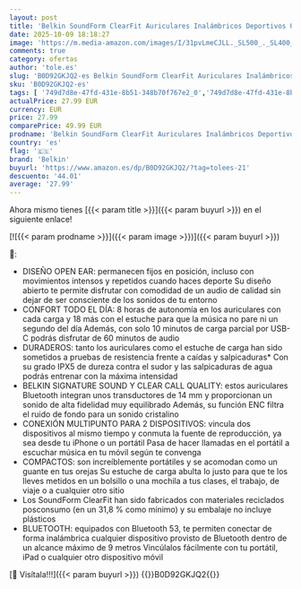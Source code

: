 ```yaml
---
layout: post
title: 'Belkin SoundForm ClearFit Auriculares Inalámbricos Deportivos Open-Ear  diseño Abierto de Gancho  Resistencia IPX5 al Agua y Sudor  Cascos Bluetooth para Correr  Montar en Bicicleta y Entrenar  Negro'
date: 2025-10-09 18:18:27
image: 'https://m.media-amazon.com/images/I/31pvLmeCJLL._SL500_._SL400_.jpg'
comments: true
category: ofertas
author: 'tole.es'
slug: 'B0D92GKJQ2-es Belkin SoundForm ClearFit Auriculares Inalámbricos...'
sku: 'B0D92GKJQ2-es'
tags: [ '749d7d8e-47fd-431e-8b51-348b70f767e2_0','749d7d8e-47fd-431e-8b51-348b70f767e2_4701','Arborist Merchandising Root','Auriculares de oído abierto','Auriculares para equipo de audio','Auriculares y accesorios','Electrónica','Self Service','Special Features Stores','Top Brands Headphones Selection','belkin','bicicleta','🇪🇸', ]
actualPrice: 27.99 EUR
currency: EUR
price: 27.99
comparePrice: 49.99 EUR
prodname: 'Belkin SoundForm ClearFit Auriculares Inalámbricos Deportivos Open-Ear  diseño Abierto de Gancho  Resistencia IPX5 al Agua y Sudor  Cascos Bluetooth para Correr  Montar en Bicicleta y Entrenar  Negro'
country: 'es'
flag: '🇪🇸'
brand: 'Belkin'
buyurl: 'https://www.amazon.es/dp/B0D92GKJQ2/?tag=tolees-21'
descuento: '44.01'
average: '27.99'
---
```


Ahora mismo tienes [{{< param title >}}]({{< param buyurl >}}) en el siguiente enlace!

[![{{< param prodname >}}]({{< param image >}})]({{< param buyurl >}})

🔎:

- DISEÑO OPEN EAR: permanecen fijos en posición, incluso con movimientos intensos y repetidos cuando haces deporte Su diseño abierto te permite disfrutar con comodidad de un audio de calidad sin dejar de ser consciente de los sonidos de tu entorno
- CONFORT TODO EL DÍA: 8 horas de autonomía en los auriculares con cada carga y 18 más con el estuche para que la música no pare ni un segundo del día Además, con solo 10 minutos de carga parcial por USB-C podrás disfrutar de 60 minutos de audio
- DURADEROS: tanto los auriculares como el estuche de carga han sido sometidos a pruebas de resistencia frente a caídas y salpicaduras* Con su grado IPX5 de dureza contra el sudor y las salpicaduras de agua podrás entrenar con la máxima intensidad
- BELKIN SIGNATURE SOUND Y CLEAR CALL QUALITY: estos auriculares Bluetooth integran unos transductores de 14 mm y proporcionan un sonido de alta fidelidad muy equilibrado Además, su función ENC filtra el ruido de fondo para un sonido cristalino
- CONEXIÓN MULTIPUNTO PARA 2 DISPOSITIVOS: vincula dos dispositivos al mismo tiempo y conmuta la fuente de reproducción, ya sea desde tu iPhone o un portátil Pasa de hacer llamadas en el portátil a escuchar música en tu móvil según te convenga
- COMPACTOS: son increíblemente portátiles y se acomodan como un guante en tus orejas Su estuche de carga abulta lo justo para que te los lleves metidos en un bolsillo o una mochila a tus clases, el trabajo, de viaje o a cualquier otro sitio
- Los SoundForm ClearFit han sido fabricados con materiales reciclados posconsumo (en un 31,8 % como mínimo) y su embalaje no incluye plásticos
- BLUETOOTH: equipados con Bluetooth 53, te permiten conectar de forma inalámbrica cualquier dispositivo provisto de Bluetooth dentro de un alcance máximo de 9 metros Vincúlalos fácilmente con tu portátil, iPad o cualquier otro dispositivo móvil

[🛒 Visítala!!!]({{< param buyurl >}})
{{<world>}}B0D92GKJQ2{{</world>}}
